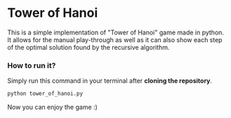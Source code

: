 # Tower of Hanoi

This is a simple implementation of "Tower of Hanoi" game made in python. It allows for the manual play-through as well
as it can
also show each step of the optimal solution found by the recursive algorithm.

### How to run it?

Simply run this command in your terminal after **cloning the repository**.

```bash
python tower_of_hanoi.py
```

Now you can enjoy the game :)
